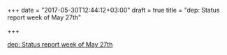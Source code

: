 +++
date = "2017-05-30T12:44:12+03:00"
draft = true
title = "dep: Status report week of May 27th"

+++

<p><a href="https://sdboyer.io/dep-status/2017-05-29">dep: Status report week of May 27th</a></p>